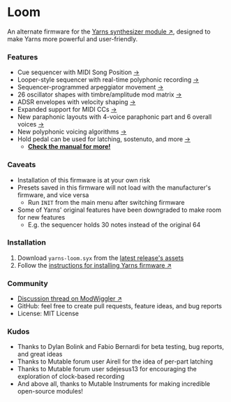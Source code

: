 # Loom
An alternate firmware for the [Yarns synthesizer module ↗](https://mutable-instruments.net/modules/yarns/), designed to make Yarns more powerful and user-friendly.

### Features
- Cue sequencer with MIDI Song Position [→](yarns/MANUAL.md#controls-for-master-clock)
- Looper-style sequencer with real-time polyphonic recording [→](yarns/MANUAL.md#loop-sequencer)
- Sequencer-programmed arpeggiator movement [→](yarns/MANUAL.md#sequencer-programmed-arpeggiator-movement)
- 26 oscillator shapes with timbre/amplitude mod matrix [→](yarns/MANUAL.md#oscillator-timbre-settings)
- ADSR envelopes with velocity shaping [→](yarns/MANUAL.md#envelope)
- Expanded support for MIDI CCs [→](yarns/MANUAL.md#control-change-cc)
- New paraphonic layouts with 4-voice paraphonic part and 6 overall voices [→](yarns/MANUAL.md#new-layouts)
- New polyphonic voicing algorithms [→](yarns/MANUAL.md#polyphonic-voice-allocation)
- Hold pedal can be used for latching, sostenuto, and more [→](yarns/MANUAL.md#hold-pedal)
  - **[Check the manual for more!](yarns/MANUAL.md)**

### Caveats
- Installation of this firmware is at your own risk
- Presets saved in this firmware will not load with the manufacturer's firmware, and vice versa
  - Run `INIT` from the main menu after switching firmware
- Some of Yarns' original features have been downgraded to make room for new features
  - E.g. the sequencer holds 30 notes instead of the original 64

### Installation
1. Download `yarns-loom.syx` from the [latest release's assets](https://github.com/rcrogers/yarns-loom/releases/latest)
2. Follow the [instructions for installing Yarns firmware ↗](https://pichenettes.github.io/mutable-instruments-documentation/modules/yarns/manual/#firmware)

### Community
- [Discussion thread on ModWiggler ↗](https://www.modwiggler.com/forum/viewtopic.php?t=255378)
- GitHub: feel free to create pull requests, feature ideas, and bug reports
- License: MIT License

### Kudos
- Thanks to Dylan Bolink and Fabio Bernardi for beta testing, bug reports, and great ideas
- Thanks to Mutable forum user Airell for the idea of per-part latching
- Thanks to Mutable forum user sdejesus13 for encouraging the exploration of clock-based recording
- And above all, thanks to Mutable Instruments for making incredible open-source modules!
